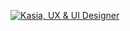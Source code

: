 [![Kasia, UX & UI Designer](https://assets.selleo.com/banners/kbabinska.svg)](https://selleo.com/) 
